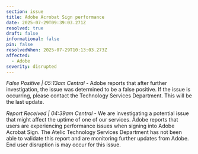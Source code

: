 ```yaml
---
section: issue
title: Adobe Acrobat Sign performance
date: 2025-07-29T09:39:03.271Z
resolved: true
draft: false
informational: false
pin: false
resolvedWhen: 2025-07-29T10:13:03.273Z
affected:
  - Adobe
severity: disrupted
---
```

*False Positive | 05:13am Central* - Adobe reports that after further investigation, the issue was determined to be a false positive. If the issue is occurring, please contact the Technology Services Department. This will be the last update.

*Report Received | 04:39am Central* - We are investigating a potential issue that might affect the uptime of one of our services. Adobe reports that users are experiencing performance issues when signing into Adobe Acrobat Sign. The Atelic Technology Services Department has not been able to validate this report and are monitoring further updates from Adobe. End user disruption is may occur for this issue.